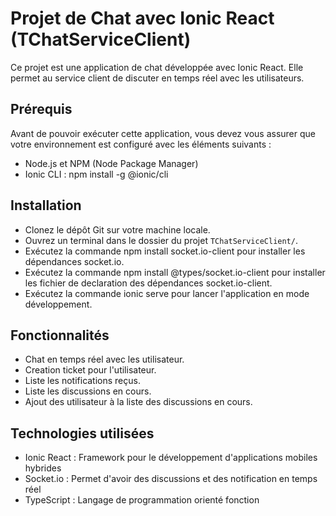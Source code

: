 # Projet de Chat avec Ionic React (TChatServiceClient)

Ce projet est une application de chat développée avec Ionic React. Elle permet  au service client de discuter en temps réel avec les utilisateurs.

## Prérequis

Avant de pouvoir exécuter cette application, vous devez vous assurer que votre environnement est configuré avec les éléments suivants :

* Node.js et NPM (Node Package Manager)
* Ionic CLI : npm install -g @ionic/cli

## Installation

* Clonez le dépôt Git sur votre machine locale.
* Ouvrez un terminal dans le dossier du projet `TChatServiceClient/`.
* Exécutez la commande npm install socket.io-client pour installer les dépendances socket.io.
* Exécutez la commande npm install @types/socket.io-client pour installer les fichier de declaration des dépendances socket.io-client.
* Exécutez la commande ionic serve pour lancer l'application en mode développement.

## Fonctionnalités

* Chat en temps réel avec les utilisateur.
* Creation ticket pour l'utilisateur.
* Liste les notifications reçus.
* Liste les discussions en cours.
* Ajout des utilisateur à la liste des discussions en cours.
## Technologies utilisées

* Ionic React : Framework pour le développement d'applications mobiles hybrides
* Socket.io : Permet d'avoir des discussions et des notification en temps réel
* TypeScript : Langage de programmation orienté fonction